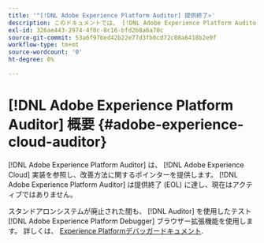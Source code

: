 ```yaml
---
title: '"[!DNL Adobe Experience Platform Auditor] 提供終了»'
description: このドキュメントでは、 [!DNL Adobe Experience Platform Auditor] そしてその後継者
exl-id: 326ae443-2974-4f0c-8c16-bfd2b8a6a70c
source-git-commit: 53a6f97bed42b22e77d3fb0cd72c08a6418b2e9f
workflow-type: tm+mt
source-wordcount: '0'
ht-degree: 0%

---
```


# [!DNL Adobe Experience Platform Auditor] 概要 {#adobe-experience-cloud-auditor}

[!DNL Adobe Experience Platform Auditor] は、 [!DNL Adobe Experience Cloud] 実装を参照し、改善方法に関するポインターを提供します。 [!DNL Adobe Experience Platform Auditor] は提供終了 (EOL) に達し、現在はアクティブではありません。

スタンドアロンシステムが廃止された間も、 [!DNL Auditor] を使用したテスト [!DNL Adobe Experience Platform Debugger] ブラウザー拡張機能を使用します。 詳しくは、 [Experience Platformデバッガードキュメント](https://experienceleague.adobe.com/docs/debugger/using-v2/experience-cloud-debugger.html).
